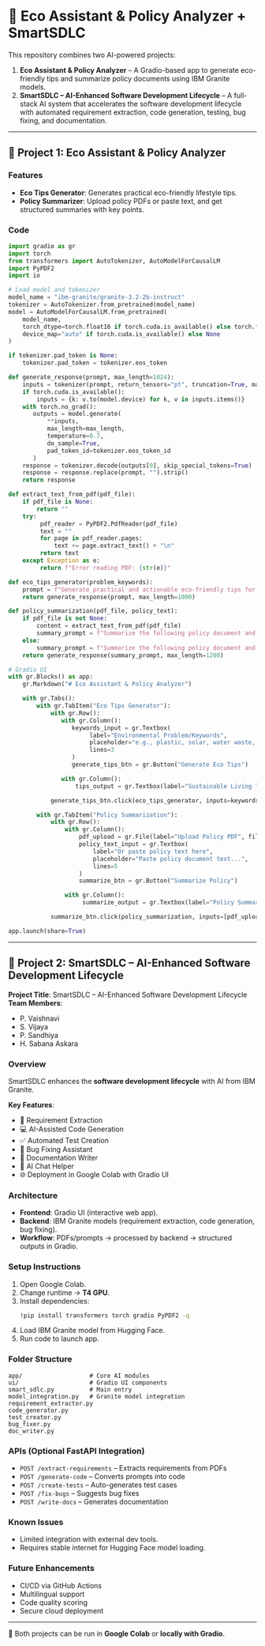 
# 🌱 Eco Assistant & Policy Analyzer + SmartSDLC  

This repository combines two AI-powered projects:  

1. **Eco Assistant & Policy Analyzer** – A Gradio-based app to generate eco-friendly tips and summarize policy documents using IBM Granite models.  
2. **SmartSDLC – AI-Enhanced Software Development Lifecycle** – A full-stack AI system that accelerates the software development lifecycle with automated requirement extraction, code generation, testing, bug fixing, and documentation.  

---

## 🚀 Project 1: Eco Assistant & Policy Analyzer  

### Features
- **Eco Tips Generator**: Generates practical eco-friendly lifestyle tips.  
- **Policy Summarizer**: Upload policy PDFs or paste text, and get structured summaries with key points.  

### Code  
```python
import gradio as gr
import torch
from transformers import AutoTokenizer, AutoModelForCausalLM
import PyPDF2
import io

# Load model and tokenizer
model_name = "ibm-granite/granite-3.2-2b-instruct"
tokenizer = AutoTokenizer.from_pretrained(model_name)
model = AutoModelForCausalLM.from_pretrained(
    model_name,
    torch_dtype=torch.float16 if torch.cuda.is_available() else torch.float32,
    device_map="auto" if torch.cuda.is_available() else None
)

if tokenizer.pad_token is None:
    tokenizer.pad_token = tokenizer.eos_token

def generate_response(prompt, max_length=1024):
    inputs = tokenizer(prompt, return_tensors="pt", truncation=True, max_length=512)
    if torch.cuda.is_available():
        inputs = {k: v.to(model.device) for k, v in inputs.items()}
    with torch.no_grad():
       outputs = model.generate(
           **inputs,
           max_length=max_length,
           temperature=0.7,
           do_sample=True,
           pad_token_id=tokenizer.eos_token_id
       )
    response = tokenizer.decode(outputs[0], skip_special_tokens=True)
    response = response.replace(prompt, "").strip()
    return response

def extract_text_from_pdf(pdf_file):
    if pdf_file is None:
        return ""
    try:
         pdf_reader = PyPDF2.PdfReader(pdf_file)
         text = ""
         for page in pdf_reader.pages:
             text += page.extract_text() + "\n"
         return text
    except Exception as e:
         return f"Error reading PDF: {str(e)}"

def eco_tips_generator(problem_keywords):
    prompt = f"Generate practical and actionable eco-friendly tips for sustainable living related to: {problem_keywords}. Provide specific solutions and suggestions:"
    return generate_response(prompt, max_length=1000)

def policy_summarization(pdf_file, policy_text):
    if pdf_file is not None:
        content = extract_text_from_pdf(pdf_file)
        summary_prompt = f"Summarize the following policy document and extract the most important points, key provision, and implications:\n\n{content}"
    else:
        summary_prompt = f"Summarize the following policy document and extract the most important points, key provision, and implications:\n\n{policy_text}"
    return generate_response(summary_prompt, max_length=1200)

# Gradio UI
with gr.Blocks() as app:
    gr.Markdown("# Eco Assistant & Policy Analyzer")

    with gr.Tabs():
        with gr.TabItem("Eco Tips Generator"):
            with gr.Row():
               with gr.Column():
                  keywords_input = gr.Textbox(
                       label="Environmental Problem/Keywords",
                       placeholder="e.g., plastic, solar, water waste, energy saving...",
                       lines=3
                  )
                  generate_tips_btn = gr.Button("Generate Eco Tips")

               with gr.Column():
                   tips_output = gr.Textbox(label="Sustainable Living Tips", lines=15)

            generate_tips_btn.click(eco_tips_generator, inputs=keywords_input, outputs=tips_output)

        with gr.TabItem("Policy Summarization"):
            with gr.Row():
                with gr.Column():
                    pdf_upload = gr.File(label="Upload Policy PDF", file_types=[".pdf"])
                    policy_text_input = gr.Textbox(
                        label="Or paste policy text here",
                        placeholder="Paste policy document text...",
                        lines=5
                    )
                    summarize_btn = gr.Button("Summarize Policy")

                with gr.Column():
                     summarize_output = gr.Textbox(label="Policy Summary & Key Points", lines=20)

            summarize_btn.click(policy_summarization, inputs=[pdf_upload, policy_text_input], outputs=summarize_output)

app.launch(share=True)
```

---

## 🚀 Project 2: SmartSDLC – AI-Enhanced Software Development Lifecycle  

**Project Title**: SmartSDLC – AI-Enhanced Software Development Lifecycle  
**Team Members**:  
- P. Vaishnavi  
- S. Vijaya  
- P. Sandhiya  
- H. Sabana Askara  

### Overview
SmartSDLC enhances the **software development lifecycle** with AI from IBM Granite.  

**Key Features**:
- 📑 Requirement Extraction  
- 💻 AI-Assisted Code Generation  
- ✅ Automated Test Creation  
- 🐞 Bug Fixing Assistant  
- 📝 Documentation Writer  
- 🤖 AI Chat Helper  
- 🌐 Deployment in Google Colab with Gradio UI  

### Architecture
- **Frontend**: Gradio UI (interactive web app).  
- **Backend**: IBM Granite models (requirement extraction, code generation, bug fixing).  
- **Workflow**: PDFs/prompts → processed by backend → structured outputs in Gradio.  

### Setup Instructions
1. Open Google Colab.  
2. Change runtime → **T4 GPU**.  
3. Install dependencies:  
   ```bash
   !pip install transformers torch gradio PyPDF2 -q
   ```  
4. Load IBM Granite model from Hugging Face.  
5. Run code to launch app.  

### Folder Structure
```
app/                   # Core AI modules
ui/                    # Gradio UI components
smart_sdlc.py          # Main entry
model_integration.py   # Granite model integration
requirement_extractor.py
code_generator.py
test_creator.py
bug_fixer.py
doc_writer.py
```

### APIs (Optional FastAPI Integration)
- `POST /extract-requirements` – Extracts requirements from PDFs  
- `POST /generate-code` – Converts prompts into code  
- `POST /create-tests` – Auto-generates test cases  
- `POST /fix-bugs` – Suggests bug fixes  
- `POST /write-docs` – Generates documentation  

### Known Issues
- Limited integration with external dev tools.  
- Requires stable internet for Hugging Face model loading.  

### Future Enhancements
- CI/CD via GitHub Actions  
- Multilingual support  
- Code quality scoring  
- Secure cloud deployment  

---

📌 Both projects can be run in **Google Colab** or **locally with Gradio**.  
